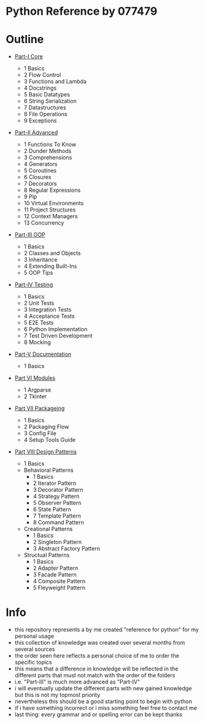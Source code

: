 # Python Reference by 077479
# Outline
- [Part-I Core](https://github.com/077479/Python_Reference/tree/master/Part-I-Core)
    - 1 Basics
    - 2 Flow Control
    - 3 Functions and Lambda
    - 4 Docstrings
    - 5 Basic Datatypes
    - 6 String Serialization
    - 7 Datastructures
    - 8 File Operations
    - 9 Exceptions

- [Part-II Advanced](https://github.com/077479/Python_Reference/tree/master/Part-II-Advanced)
    - 1 Functions To Know
    - 2 Dunder Methods
    - 3 Comprehensions
    - 4 Generators
    - 5 Coroutines
    - 6 Closures
    - 7 Decorators
    - 8 Regular Expressions
    - 9 Pip
    - 10 Virtual Environments
    - 11 Project Structures
    - 12 Context Managers
    - 13 Concurrency

- [Part-III OOP](https://github.com/077479/Python_Reference/tree/master/Part-III-OOP)
    - 1 Basics
    - 2 Classes and Objects
    - 3 Inheritance
    - 4 Extending Built-Ins
    - 5 OOP Tips

- [Part-IV Testing](https://github.com/077479/Python_Reference/tree/master/Part-IV-Testing)
    - 1 Basics
    - 2 Unit Tests
    - 3 Integration Tests
    - 4 Acceptance Tests
    - 5 E2E Tests
    - 6 Python Implementation
    - 7 Test Driven Development
    - 8 Mocking

- [Part-V Documentation](https://github.com/077479/Python_Reference/tree/master/Part-V-Documentation)
    - 1 Basics

- [Part VI Modules](https://github.com/077479/Python_Reference/tree/master/Part-VI-Modules)
    - 1 Argparse
    - 2 Tkinter

- [Part VII Packageing](https://github.com/077479/Python_Reference/tree/master/Part-VII-Packaging)
    - 1 Basics
    - 2 Packaging Flow
    - 3 Config File
    - 4 Setup Tools Guide

- [Part VIII Design Patterns](https://github.com/077479/Python_Reference/tree/master/Part-VIII-Design_Patterns)
    - 1 Basics
    - Behavioral Patterns
        - 1 Basics
        - 2 Iterator Pattern
        - 3 Decorator Pattern
        - 4 Strategy Pattern
        - 5 Observer Pattern
        - 6 State Pattern
        - 7 Template Pattern
        - 8 Command Pattern
    - Creational Patterns
        - 1 Basics
        - 2 Singleton Pattern
        - 3 Abstract Factory Pattern
    - Structual Patterns
        - 1 Basics
        - 2 Adapter Pattern
        - 3 Facade Pattern
        - 4 Composite Pattern
        - 5 Fleyweight Pattern

# Info
- this repository represents a by me created "reference for python" for my personal usage
- this collection of knowledge was created over several months from several sources
- the order seen here reflects a personal choice of me to order the specific topics
- this means that a difference in knowledge will be reflected in the different parts that must not match with the order of the folders
- i.e. "Part-III" is much more advanced as "Part-IV"
- i will eventually update the different parts with new gained knowledge but this is not my topmost priority
- nevertheless this should be a good starting point to begin with python
- if i have something incorrect or i miss something feel free to contact me
- last thing: every grammar and or spelling error can be kept thanks
